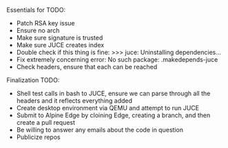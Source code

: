 Essentials for TODO:
- Patch RSA key issue
- Ensure no arch
- Make sure signature is trusted
- Make sure JUCE creates index
- Double check if this thing is fine: >>> juce: Uninstalling dependencies...
- Fix extremely concerning error: No such package: .makedepends-juce
- Check headers, ensure that each can be reached

Finalization TODO:
- Shell test calls in bash to JUCE, ensure we can parse through all the headers and it reflects everything added
- Create desktop environment via QEMU and attempt to run JUCE
- Submit to Alpine Edge by cloining Edge, creating a branch, and then create a pull request
- Be willing to answer any emails about the code in question
- Publicize repos 